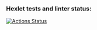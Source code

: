 ### Hexlet tests and linter status:
[![Actions Status](https://github.com/const-y/frontend-project-lvl2/workflows/hexlet-check/badge.svg)](https://github.com/const-y/frontend-project-lvl2/actions)